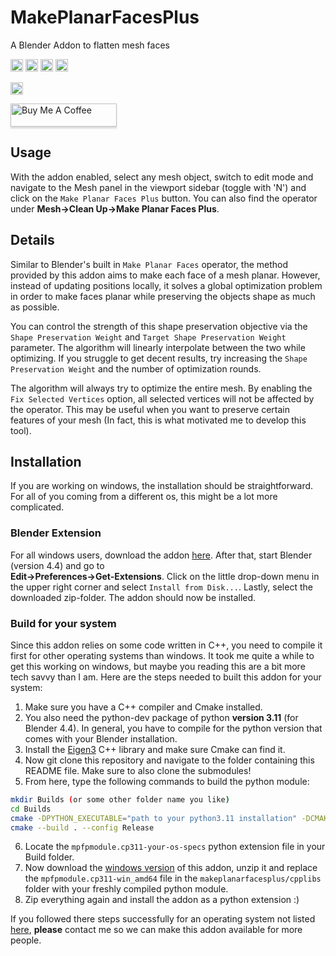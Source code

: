 # MakePlanarFacesPlus
A Blender Addon to flatten mesh faces

<a href="https://www.github.com/AntonFlorey/MakePlanarFacesPlus/releases"><img src="https://img.shields.io/github/v/release/AntonFlorey/MakePlanarFacesPlus" alt="Badge displaying release version." style="height:20px"/></a> <a href="https://www.github.com/AntonFlorey/MakePlanarFacesPlus/releases"><img src="https://img.shields.io/github/downloads/AntonFlorey/MakePlanarFacesPlus/total.svg" alt="Repo total downloads count." style="height:20px"/></a> <a href="https://github.com/AntonFlorey/MakePlanarFacesPlus/blob/main/LICENSE"><img src="https://img.shields.io/github/license/AntonFlorey/MakePlanarFacesPlus" alt="Badge displaying license." style="height:20px"/></a> <a href="https://github.com/AntonFlorey/MakePlanarFacesPlus"><img src="https://img.shields.io/github/stars/AntonFlorey/MakePlanarFacesPlus?style=social" alt="Badge displaying count of GitHub stars." style="height:20px"/></a>

<a href="https://github.com/patr-schm/TinyAD"><img src="https://img.shields.io/badge/Powered%20by-TinyAD-blue" alt="Badge referencing TinyAD." style="height:20px"/></a>

<a href="https://buymeacoffee.com/antonflorei" target="_blank"><img src="https://www.buymeacoffee.com/assets/img/custom_images/yellow_img.png" alt="Buy Me A Coffee" style="height: 37px !important;width: 170px !important;box-shadow: 0px 3px 2px 0px rgba(190, 190, 190, 0.5) !important;-webkit-box-shadow: 0px 3px 2px 0px rgba(190, 190, 190, 0.5) !important;" ></a>

## Usage
With the addon enabled, select any mesh object, switch to edit mode and navigate to the Mesh panel in the viewport sidebar (toggle with 'N') and click on the `Make Planar Faces Plus` button. You can also find the operator under **Mesh->Clean Up->Make Planar Faces Plus**.

## Details
Similar to Blender's built in `Make Planar Faces` operator, the method provided by this addon aims to make each face of a mesh planar. However, instead of updating positions locally, it solves a global optimization problem in order to make faces planar while preserving the objects shape as much as possible.

You can control the strength of this shape preservation objective via the `Shape Preservation Weight` and `Target Shape Preservation Weight` parameter. The algorithm will linearly interpolate between the two while optimizing. If you struggle to get decent results, try increasing the `Shape Preservation Weight` and the number of optimization rounds.

The algorithm will always try to optimize the entire mesh. By enabling the `Fix Selected Vertices` option, all selected vertices will not be affected by the operator. This may be useful when you want to preserve certain features of your mesh (In fact, this is what motivated me to develop this tool).

## Installation
If you are working on windows, the installation should be straightforward. For all of you coming from a different os, this might be a lot more complicated.
### Blender Extension
For all windows users, download the addon [here](https://github.com/AntonFlorey/MakePlanarFacesPlus/releases). After that, start Blender (version 4.4) and go to  
 **Edit->Preferences->Get-Extensions**. Click on the little drop-down menu in the upper right corner and select `Install from Disk...`. Lastly, select the downloaded zip-folder. The addon should now be installed.

### Build for your system
Since this addon relies on some code written in C++, you need to compile it first for other operating systems than windows. It took me quite a while to get this working on windows, but maybe you reading this are a bit more tech savvy than I am. Here are the steps needed to built this addon for your system:

1. Make sure you have a C++ compiler and Cmake installed. 
2. You also need the python-dev package of python **version 3.11** (for Blender 4.4). In general, you have to compile for the python version that comes with your Blender installation.
3. Install the [Eigen3](https://eigen.tuxfamily.org/index.php?title=Main_Page) C++ library and make sure Cmake can find it.
4. Now git clone this repository and navigate to the folder containing this README file. Make sure to also clone the submodules!
5. From here, type the following commands to build the python module:

```bash
mkdir Builds (or some other folder name you like)
cd Builds
cmake -DPYTHON_EXECUTABLE="path to your python3.11 installation" -DCMAKE_BUILD_TYPE=Release ..
cmake --build . --config Release
```

6. Locate the `mpfpmodule.cp311-your-os-specs` python extension file in your Build folder.
7. Now download the [windows version](https://github.com/AntonFlorey/MakePlanarFacesPlus/releases) of this addon, unzip it and replace the `mpfpmodule.cp311-win_amd64` file in the `makeplanarfacesplus/cpplibs` folder with your freshly compiled python module. 
8. Zip everything again and install the addon as a python extension :)

If you followed there steps successfully for an operating system not listed [here](https://github.com/AntonFlorey/MakePlanarFacesPlus/releases), **please** contact me so we can make this addon available for more people.
